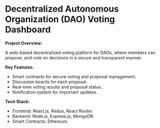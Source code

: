 # Decentralized Autonomous Organization (DAO) Voting Dashboard

**Project Overview:**

A web-based decentralized voting platform for DAOs, where members can propose, and vote on decisions in a secure and transparent manner.

**Key Features:**

- Smart contracts for secure voting and proposal management.
- Discussion boards for each proposal.
- Real-time voting results and proposal status.
- Notification system for important updates.

**Tech Stack:**

- Frontend: React.js, Redux, React Router.
- Backend: Node.js, Express.js, MongoDB.
- Smart Contracts: Ethereum.



